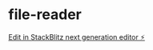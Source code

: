 # file-reader

[Edit in StackBlitz next generation editor ⚡️](https://stackblitz.com/~/github.com/egdp1970/file-reader)